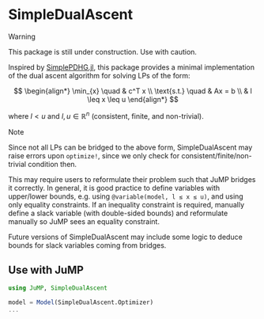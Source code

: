 # SimpleDualAscent

> [!WARNING]
> This package is still under construction. Use with caution.

Inspired by [SimplePDHG.jl](https://github.com/Shuvomoy/SimplePDHG.jl), this package provides a minimal implementation of
the dual ascent algorithm for solving LPs of the form:

$$
\begin{align*}
\min_{x} \quad &  c^T x \\
\text{s.t.} \quad &  Ax = b \\
&  l \leq x \leq u
\end{align*}
$$

where $l<u$ and $l,u\in\mathbb{R}^n$ (consistent, finite, and non-trivial).

> [!NOTE]
> Since not all LPs can be bridged to the above form, SimpleDualAscent may raise errors upon `optimize!`, since we only check for consistent/finite/non-trivial condition then.
> 
> This may require users to reformulate their problem such that JuMP bridges it correctly. In general, it is good practice to define variables with upper/lower bounds, e.g. using `@variable(model, l ≤ x ≤ u)`, and using only equality constraints. If an inequality constraint is required, manually define a slack variable (with double-sided bounds) and reformulate manually so JuMP sees an equality constraint.
> 
> Future versions of SimpleDualAscent may include some logic to deduce bounds for slack variables coming from bridges.

## Use with JuMP

```julia
using JuMP, SimpleDualAscent

model = Model(SimpleDualAscent.Optimizer)
...
```